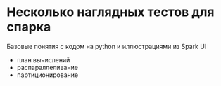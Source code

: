 # Несколько наглядных тестов для спарка

Базовые понятия с кодом на python и иллюстрациями из Spark UI
- план вычислений
- распараллеливание
- партиционирование


